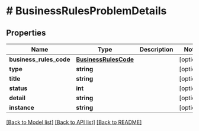 # # BusinessRulesProblemDetails

## Properties

Name | Type | Description | Notes
------------ | ------------- | ------------- | -------------
**business_rules_code** | [**BusinessRulesCode**](BusinessRulesCode.md) |  | [optional]
**type** | **string** |  | [optional]
**title** | **string** |  | [optional]
**status** | **int** |  | [optional]
**detail** | **string** |  | [optional]
**instance** | **string** |  | [optional]

[[Back to Model list]](../../README.md#models) [[Back to API list]](../../README.md#endpoints) [[Back to README]](../../README.md)

